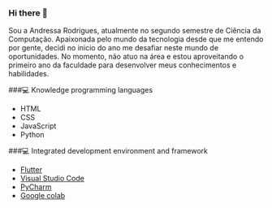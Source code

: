 ### Hi there 👋

Sou a Andressa Rodrigues, atualmente no segundo semestre de Ciência da Computação.
Apaixonada pelo mundo da tecnologia desde que me entendo por gente, decidi no inicio do ano me desafiar neste mundo de oportunidades. No momento, não atuo na área e estou aproveitando o primeiro ano da faculdade para desenvolver meus conhecimentos e habilidades.

 ###💻 Knowledge programming languages
- HTML
- CSS
- JavaScript
- Python
 
###💻  Integrated development environment and framework 
- <a href="https://flet.dev/">Flutter<a/>
- <a href="https://code.visualstudio.com">Visual Studio Code<a/>
- <a href="https://www.jetbrains.com/pycharm/">PyCharm<a/>
- <a href="https://colab.google/"> Google colab <a/>

